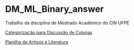 # DM_ML_Binary_answer
Trabalho da disciplina de Mestrado Acadêmico do CIN UFPE

[Categorização para Discussão de Colunas](https://docs.google.com/document/d/1N_wlQe09FwuMtrLqvffWfsGjZydI7bDjnUkyN1y92N4/edit)


[Planilha de Artigos e Literatura](https://docs.google.com/spreadsheets/d/1-RdvLGwixrCfm9mDJd3DG8yOw0WFIPZi_hydZfRgOL4/edit?usp=sharing)

